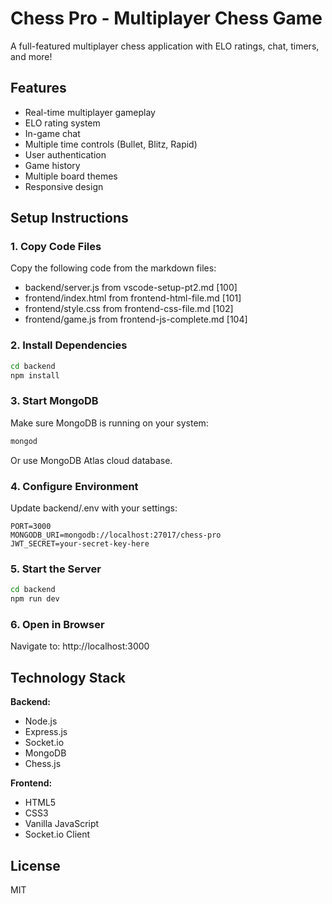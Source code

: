 # Chess Pro - Multiplayer Chess Game

A full-featured multiplayer chess application with ELO ratings, chat, timers, and more!

## Features

- Real-time multiplayer gameplay
- ELO rating system
- In-game chat
- Multiple time controls (Bullet, Blitz, Rapid)
- User authentication
- Game history
- Multiple board themes
- Responsive design

## Setup Instructions

### 1. Copy Code Files

Copy the following code from the markdown files:

- backend/server.js from vscode-setup-pt2.md [100]
- frontend/index.html from frontend-html-file.md [101]
- frontend/style.css from frontend-css-file.md [102]
- frontend/game.js from frontend-js-complete.md [104]

### 2. Install Dependencies

```bash
cd backend
npm install
```

### 3. Start MongoDB

Make sure MongoDB is running on your system:

```bash
mongod
```

Or use MongoDB Atlas cloud database.

### 4. Configure Environment

Update backend/.env with your settings:

```
PORT=3000
MONGODB_URI=mongodb://localhost:27017/chess-pro
JWT_SECRET=your-secret-key-here
```

### 5. Start the Server

```bash
cd backend
npm run dev
```

### 6. Open in Browser

Navigate to: http://localhost:3000

## Technology Stack

**Backend:**
- Node.js
- Express.js
- Socket.io
- MongoDB
- Chess.js

**Frontend:**
- HTML5
- CSS3
- Vanilla JavaScript
- Socket.io Client

## License

MIT
